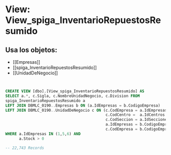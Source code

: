 # View: View_spiga_InventarioRepuestosResumido

## Usa los objetos:
- [[Empresas]]
- [[spiga_InventarioRepuestosResumido]]
- [[UnidadDeNegocio]]

```sql


CREATE VIEW [dbo].[View_spiga_InventarioRepuestosResumido] AS
SELECT a.*, c.Sigla, c.NombreUnidadNegocio, c.Division FROM 
spiga_InventarioRepuestosResumido a
LEFT JOIN DBMLC_0190..Empresas b ON (a.IdEmpresas = b.CodigoEmpresa)
LEFT JOIN DBMLC_0190..UnidadDeNegocio c ON (c.CodEmpresa = a.IdEmpresas AND
                                            c.CodCentro =  a.IdCentros AND
											c.CodSeccion = a.IdSecciones AND
											a.IdEmpresas = b.CodigoEmpresa AND 
											c.CodEmpresa = b.CodigoEmpresa)
WHERE a.IdEmpresas IN (1,5,6) AND
      a.Stock > 0

-- 22,743 Records

```
